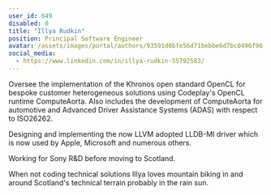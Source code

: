 ```yaml
---
user_id: 649
disabled: 0
title: "Illya Rudkin"
position: Principal Software Engineer
avatar: /assets/images/portal/authors/93591d0bfe56d71bebbe6d7bc0496f96.png
social_media:
  - https://www.linkedin.com/in/illya-rudkin-55792583/
---
```

Oversee the implementation of the Khronos open standard OpenCL for bespoke customer heterogeneous solutions using Codeplay's OpenCL runtime ComputeAorta. Also includes the development of ComputeAorta for automotive and Advanced Driver Assistance Systems (ADAS) with respect to ISO26262.

Designing and implementing the now LLVM adopted LLDB-MI driver which is now used by Apple, Microsoft and numerous others.

Working for Sony R&D before moving to Scotland.

When not coding technical solutions Illya loves mountain biking in and around Scotland's technical terrain probably in the rain sun.


